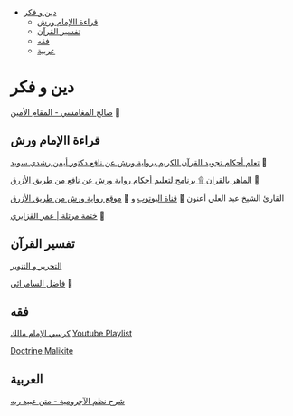 - [دين و فكر](#deen)
  - [قراءة ااﻹمام ورش](#deen_warsh)
  - [تفسير القرآن](#deen_tafseer)
  - [فقه](#deen_fiqh)
  - [عربية](#deen_arabic)
  
  
<a name="deen" >

# دين و فكر

<a name="deen_warsh" >
  
[صالح المغامسي - المقام الأمين](https://www.youtube.com/playlist?list=PL8DE89CDB58D4FBDF)
:movie_camera:

## قراءة ااﻹمام ورش

[تعلم أحكام تجويد القرآن الكريم برواية ورش عن نافع دكتور أيمن رشدي سويد](https://www.youtube.com/playlist?list=PLGrrA9CR31TQmCBiVGbCnjQ6QHVHfaEiJ)
:movie_camera:

[الماهر بالقران ۩ برنامج لتعليم أحكام رواية ورش عن نافع من طريق الأزرق](https://www.youtube.com/playlist?list=PLSu2bj6raSer52fAWsKm6Z5r83298VddI)
:movie_camera:

 القارئ الشيخ عبد العلي أعنون
:movie_camera:
[قناة اليوتوب](https://www.youtube.com/channel/UC8b1qxYb6sHsfYhUI5j2cKw)
و
:link:
[موقع رواية ورش من طريق اﻷزرق](http://www.quran-warch.org/warch/azrak/)


[ختمة مرتلة | عمر القزابري](https://www.youtube.com/playlist?list=PLFF554FB1D3DC37CD)
:movie_camera:

<a name="deen_tafseer" >

## تفسير القرآن
[التحرير و التنوير](https://archive.org/details/tahrer_tanwer)

[فاضل السامرائي](http://albayanalqurany.com/%D9%85%D9%83%D8%AA%D8%A8%D8%A9-%D8%A7%D9%84%D8%AF%D9%83%D8%AA%D9%88%D8%B1-%D9%81%D8%A7%D8%B6%D9%84-%D8%A7%D9%84%D8%B3%D8%A7%D9%85%D8%B1%D8%A7%D8%A6%D9%8A/)
:movie_camera:

<a name="deen_fiqh" >

## فقه
[كرسي الإمام مالك](http://alkarassi.jilal.net/said-al-kamali/al-mowataa) [Youtube Playlist](https://www.youtube.com/playlist?list=PLawcyDmUJMbjPqzr7mKOJbHf61BFnBgOh)

[Doctrine Malikite](https://www.doctrine-malikite.fr/)


<a name="deen_arabic" >
  
## العربية
[شرح نظم اﻵجرومية - متن عبيد ربه](https://www.youtube.com/playlist?list=PLrTbvvXShHHdoo3D0bKRPt47llJso43mm)
